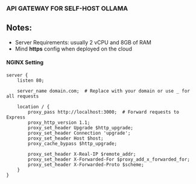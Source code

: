 ### API GATEWAY FOR SELF-HOST OLLAMA

## Notes:
* Server Requirements: usually 2 vCPU and 8GB of RAM
* Mind **https** config when deployed on the cloud

#### NGINX Setting

```
server {
    listen 80;

    server_name domain.com;  # Replace with your domain or use _ for all requests

    location / {
        proxy_pass http://localhost:3000;  # Forward requests to Express
        proxy_http_version 1.1;
        proxy_set_header Upgrade $http_upgrade;
        proxy_set_header Connection 'upgrade';
        proxy_set_header Host $host;
        proxy_cache_bypass $http_upgrade;

        proxy_set_header X-Real-IP $remote_addr;
        proxy_set_header X-Forwarded-For $proxy_add_x_forwarded_for;
        proxy_set_header X-Forwarded-Proto $scheme;
    }
}
```
